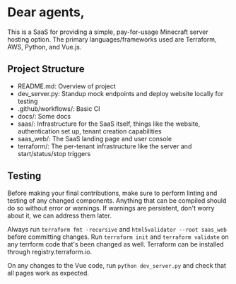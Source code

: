 # Dear agents,

This is a SaaS for providing a simple, pay-for-usage Minecraft server hosting option. The primary languages/frameworks used are Terraform, AWS, Python, and Vue.js.

## Project Structure

- README.md: Overview of project
- dev_server.py: Standup mock endpoints and deploy website locally for testing
- .github/workflows/: Basic CI
- docs/: Some docs
- saas/: Infrastructure for the SaaS itself, things like the website, authentication set up, tenant creation capabilities
- saas_web/: The SaaS landing page and user console
- terraform/: The per-tenant infrastructure like the server and start/status/stop triggers

## Testing

Before making your final contributions, make sure to perform linting and testing of any changed components. Anything that can be compiled should do so without error or warnings. If warnings are persistent, don't worry about it, we can address them later.

Always run `terraform fmt -recursive` and `html5validator --root saas_web` before committing changes. Run `terraform init` and `terraform validate` on any terrform code that's been changed as well. Terraform can be installed through registry.terraform.io.

On any changes to the Vue code, run `python dev_server.py` and check that all pages work as expected.